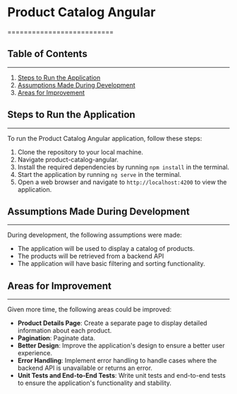 # Product Catalog Angular
==========================

## Table of Contents
-----------------

1. [Steps to Run the Application](#steps-to-run-the-application)
2. [Assumptions Made During Development](#assumptions-made-during-development)
3. [Areas for Improvement](#areas-for-improvement)

## Steps to Run the Application
-----------------------------

To run the Product Catalog Angular application, follow these steps:

1. Clone the repository to your local machine.
2. Navigate product-catalog-angular.
3. Install the required dependencies by running `npm install` in the terminal.
4. Start the application by running `ng serve` in the terminal.
5. Open a web browser and navigate to `http://localhost:4200` to view the application.

## Assumptions Made During Development
--------------------------------------

During development, the following assumptions were made:

* The application will be used to display a catalog of products.
* The products will be retrieved from a backend API
* The application will have basic filtering and sorting functionality.


## Areas for Improvement
-------------------------

Given more time, the following areas could be improved:

* **Product Details Page**: Create a separate page to display detailed information about each product.
* **Pagination**: Paginate data.
* **Better Design**: Improve the application's design to ensure a better user experience.
* **Error Handling**: Implement error handling to handle cases where the backend API is unavailable or returns an error.
* **Unit Tests and End-to-End Tests**: Write unit tests and end-to-end tests to ensure the application's functionality and stability.
